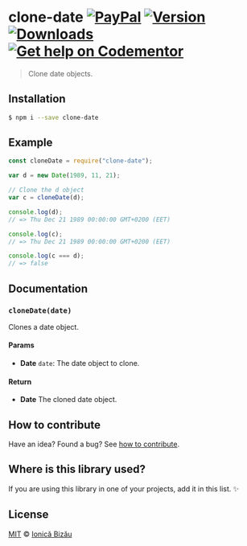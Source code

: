 # clone-date [![PayPal](https://img.shields.io/badge/%24-paypal-f39c12.svg)][paypal-donations] [![Version](https://img.shields.io/npm/v/clone-date.svg)](https://www.npmjs.com/package/clone-date) [![Downloads](https://img.shields.io/npm/dt/clone-date.svg)](https://www.npmjs.com/package/clone-date) [![Get help on Codementor](https://cdn.codementor.io/badges/get_help_github.svg)](https://www.codementor.io/johnnyb?utm_source=github&utm_medium=button&utm_term=johnnyb&utm_campaign=github)

> Clone date objects.

## Installation

```sh
$ npm i --save clone-date
```

## Example

```js
const cloneDate = require("clone-date");

var d = new Date(1989, 11, 21);

// Clone the d object
var c = cloneDate(d);

console.log(d);
// => Thu Dec 21 1989 00:00:00 GMT+0200 (EET)

console.log(c);
// => Thu Dec 21 1989 00:00:00 GMT+0200 (EET)

console.log(c === d);
// => false
```

## Documentation

### `cloneDate(date)`
Clones a date object.

#### Params
- **Date** `date`: The date object to clone.

#### Return
- **Date** The cloned date object.

## How to contribute
Have an idea? Found a bug? See [how to contribute][contributing].

## Where is this library used?
If you are using this library in one of your projects, add it in this list. :sparkles:

## License

[MIT][license] © [Ionică Bizău][website]

[paypal-donations]: https://www.paypal.com/cgi-bin/webscr?cmd=_s-xclick&hosted_button_id=RVXDDLKKLQRJW
[donate-now]: http://i.imgur.com/6cMbHOC.png

[license]: http://showalicense.com/?fullname=Ionic%C4%83%20Biz%C4%83u%20%3Cbizauionica%40gmail.com%3E%20(http%3A%2F%2Fionicabizau.net)&year=2015#license-mit
[website]: http://ionicabizau.net
[contributing]: /CONTRIBUTING.md
[docs]: /DOCUMENTATION.md